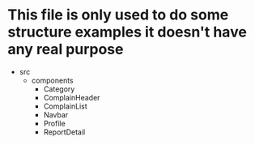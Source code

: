 # This file is only used to do some structure examples it doesn't have any real purpose

- src
    - components
        - Category
        - ComplainHeader
        - ComplainList
        - Navbar
        - Profile
        - ReportDetail
